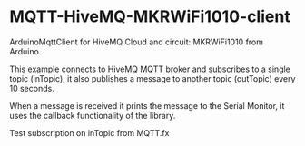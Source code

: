 # MQTT-HiveMQ-MKRWiFi1010-client

  ArduinoMqttClient for HiveMQ Cloud and circuit: MKRWiFi1010 from Arduino.

  This example connects to HiveMQ MQTT broker and subscribes to a single topic (inTopic), it also publishes a message to another topic (outTopic) every 10 seconds.

  When a message is received it prints the message to the Serial Monitor,
  it uses the callback functionality of the library.
  
  Test subscription on inTopic from MQTT.fx